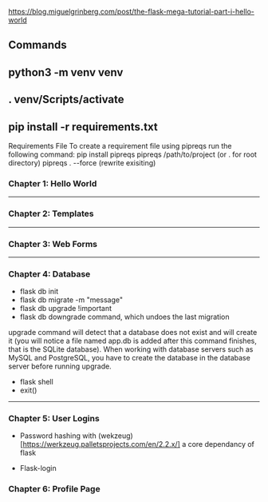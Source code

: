 https://blog.miguelgrinberg.com/post/the-flask-mega-tutorial-part-i-hello-world


Commands
-----------------------------------
python3 -m venv venv
-----------------------------------
. venv/Scripts/activate
-----------------------------------
pip install -r requirements.txt
-----------------------------------

Requirements File
To create a requirement file using pipreqs run the following command:
pip install pipreqs
pipreqs /path/to/project (or . for root directory)
pipreqs . --force (rewrite exisiting)

### Chapter 1: Hello World
---
### Chapter 2: Templates
---
### Chapter 3: Web Forms
---
### Chapter 4: Database
  - flask db init
  - flask db migrate -m "message"
  - flask db upgrade !important
  - flask db downgrade command, which undoes the last migration

 upgrade command will detect that a database does not exist and will create it (you will notice a file named app.db is added after this command finishes, that is the SQLite database). When working with database servers such as MySQL and PostgreSQL, you have to create the database in the database server before running upgrade.

  - flask shell
  - exit()

---
### Chapter 5: User Logins
- Password hashing with (wekzeug)[https://werkzeug.palletsprojects.com/en/2.2.x/] a core dependancy of flask

- Flask-login 

### Chapter 6: Profile Page